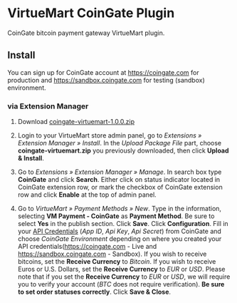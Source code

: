 # VirtueMart CoinGate Plugin

CoinGate bitcoin payment gateway VirtueMart plugin.


## Install

You can sign up for CoinGate account at https://coingate.com for production and https://sandbox.coingate.com for testing (sandbox) environment.

### via Extension Manager

1. Download [coingate-virtuemart-1.0.0.zip](https://github.com/coingate/virtuemart-plugin/releases/download/v1.0.0/coingate-virtuemart-1.0.0.zip)

2. Login to your VirtueMart store admin panel, go to *Extensions » Extension Manager » Install*. In the *Upload Package File* part, choose **coingate-virtuemart.zip** you previously downloaded, then click **Upload & Install**.

3. Go to *Extensions » Extension Manager » Manage*.
In search box type **CoinGate** and click **Search**. Either click on status indicator located in CoinGate extension row, or mark the checkbox of CoinGate extension row and click **Enable** at the top of admin panel.

4. Go to *VirtueMart » Payment Methods » New*. Type in the information, selecting **VM Payment - CoinGate** as **Payment Method**. Be sure to select **Yes** in the publish section. Click **Save**. Click **Configuration**. Fill in your [API Credentials](http://support.coingate.com/knowledge_base/topics/how-can-i-create-coingate-api-credentials) (*App ID*, *Api Key*, *Api Secret*) from CoinGate and choose *CoinGate Environment* depending on where you created your API credentials(https://coingate.com - Live and https://sandbox.coingate.com - Sandbox). If you wish to receive bitcoins, set the **Receive Currency** to *Bitcoin*. If you wish to receive Euros or U.S. Dollars, set the **Receive Currency** to *EUR* or *USD*. Please note that if you set the **Receive Currency** to *EUR* or *USD*, we will require you to verify your account (*BTC* does not require verification). **Be sure to set order statuses correctly**. Click **Save & Close**.
